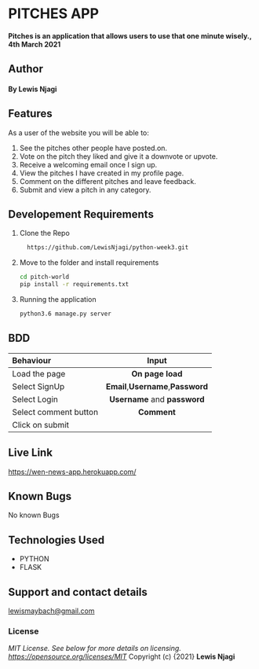 # PITCHES APP
#### Pitches is an application that allows users to use that one minute wisely., 4th March 2021
## Author
#### By **Lewis Njagi**
## Features
As a user of the website you will be able to:
1. See the pitches other people have posted.on.
2. Vote on the pitch they liked and give it a downvote or upvote.
3. Receive a welcoming email once I sign up.
4. View the pitches I have created in my profile page.
5. Comment on the different pitches and leave feedback.
6. Submit and view a pitch in any category.
## Developement Requirements
1. Clone the Repo
      ```bash
        https://github.com/LewisNjagi/python-week3.git
      ```
2. Move to the folder and install requirements
      ```bash
      cd pitch-world
      pip install -r requirements.txt
      ```
3. Running the application
      ```bash
      python3.6 manage.py server
      ```
## BDD
| Behaviour | Input | 
| :---------------- | :---------------: |
| Load the page | **On page load** | 
| Select SignUp| **Email**,**Username**,**Password** | 
| Select Login | **Username** and **password** |
| Select comment button | **Comment** | 
| Click on submit |  
## Live Link
https://wen-news-app.herokuapp.com/
## Known Bugs
No known Bugs
## Technologies Used 
* PYTHON
* FLASK
## Support and contact details
lewismaybach@gmail.com
### License
*MIT License.  See below for more details on licensing. https://opensource.org/licenses/MIT*
Copyright (c) {2021} **Lewis Njagi**
